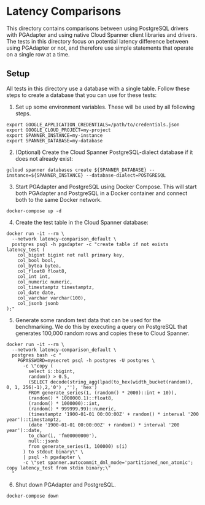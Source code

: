 # Latency Comparisons

This directory contains comparisons between using PostgreSQL drivers with PGAdapter and using
native Cloud Spanner client libraries and drivers. The tests in this directory focus on potential
latency difference between using PGAdapter or not, and therefore use simple statements that
operate on a single row at a time.

## Setup

All tests in this directory use a database with a single table. Follow these steps to create a
database that you can use for these tests:

1. Set up some environment variables. These will be used by all following steps.

```shell
export GOOGLE_APPLICATION_CREDENTIALS=/path/to/credentials.json
export GOOGLE_CLOUD_PROJECT=my-project
export SPANNER_INSTANCE=my-instance
export SPANNER_DATABASE=my-database
```

2. (Optional) Create the Cloud Spanner PostgreSQL-dialect database if it does not already exist:

```shell
gcloud spanner databases create ${SPANNER_DATABASE} --instance=${SPANNER_INSTANCE} --database-dialect=POSTGRESQL
```

3. Start PGAdapter and PostgreSQL using Docker Compose. This will start both PGAdapter and PostgreSQL
   in a Docker container and connect both to the same Docker network.

```shell
docker-compose up -d
```

4. Create the test table in the Cloud Spanner database:

```shell
docker run -it --rm \
  --network latency-comparison_default \
  postgres psql -h pgadapter -c "create table if not exists latency_test (
    col_bigint bigint not null primary key,
    col_bool bool,
    col_bytea bytea,
    col_float8 float8,
    col_int int,
    col_numeric numeric,
    col_timestamptz timestamptz,
    col_date date,
    col_varchar varchar(100),
    col_jsonb jsonb
);"
```

5. Generate some random test data that can be used for the benchmarking. We do this by executing
   a query on PostgreSQL that generates 100,000 random rows and copies these to Cloud Spanner.

```shell
docker run -it --rm \
  --network latency-comparison_default \
  postgres bash -c "
    PGPASSWORD=mysecret psql -h postgres -U postgres \
      -c \"copy (
        select i::bigint,
        random() > 0.5,
        (SELECT decode(string_agg(lpad(to_hex(width_bucket(random(), 0, 1, 256)-1),2,'0') ,''), 'hex')
        FROM generate_series(1, (random() * 2000)::int + 10)),
        (random() * 1000000.1)::float8,
        (random() * 1000000)::int,
        (random() * 999999.99)::numeric,
        (timestamptz '1900-01-01 00:00:00Z' + random() * interval '200 year')::timestamptz,
        (date '1900-01-01 00:00:00Z' + random() * interval '200 year')::date,
        to_char(i, 'fm00000000'),
        null::jsonb
        from generate_series(1, 100000) s(i)
      ) to stdout binary\" \
      | psql -h pgadapter \
      -c \"set spanner.autocommit_dml_mode='partitioned_non_atomic'; copy latency_test from stdin binary;\"
  "
```

6. Shut down PGAdapter and PostgreSQL.

```shell
docker-compose down
```
